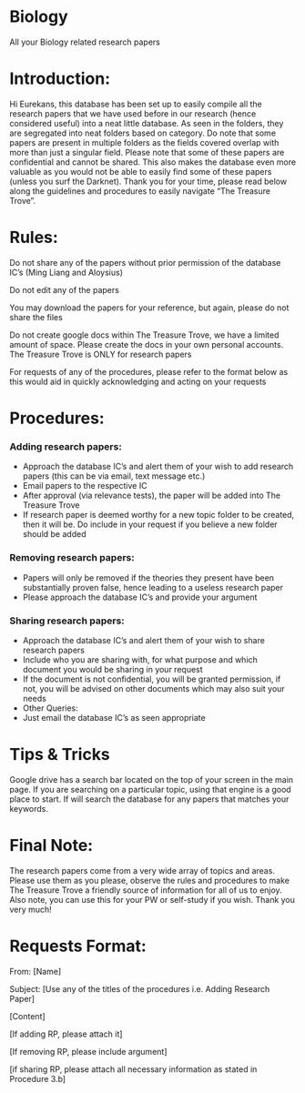# Biology
All your Biology related research papers

<H1> Introduction: </H1>
<p>Hi Eurekans, this database has been set up to easily compile all the research papers that we have used before in our research (hence considered useful) into a neat little database. As seen in the folders, they are segregated into neat folders based on category. Do note that some papers are present in multiple folders as the fields covered overlap with more than just a singular field. Please note that some of these papers are confidential and cannot be shared. This also makes the database even more valuable as you would not be able to easily find some of these papers (unless you surf the Darknet). Thank you for your time, please read below along the guidelines and procedures to easily navigate “The Treasure Trove”.</p>

<H1> Rules: </H1>
<p> Do not share any of the papers without prior permission of the database IC’s (Ming Liang and Aloysius) </p>
<p> Do not edit any of the papers </p>
<p> You may download the papers for your reference, but again, please do not share the files </p>
<p> Do not create google docs within The Treasure Trove, we have a limited amount of space. Please create the docs in your own personal accounts. The Treasure Trove is ONLY for research papers </p>
<p> For requests of any of the procedures, please refer to the format below as this would aid in quickly acknowledging and acting on your requests </p>

<H1> Procedures: </H1>

<H3> Adding research papers: </h3>
<ul>
<li> Approach the database IC’s and alert them of your wish to add research papers (this can be via email, text message etc.) </li>
<li> Email papers to the respective IC </li>
<li> After approval (via relevance tests), the paper will be added into The Treasure Trove </li>
<li> If research paper is deemed worthy for a new topic folder to be created, then it will be. Do include in your request if you believe a new folder should be added </li>
</ul>

<h3> Removing research papers: </h3>
<ul>
<li> Papers will only be removed if the theories they present have been substantially proven false, hence leading to a useless research paper </li>
<li> Please approach the database IC’s and provide your argument </li>
</ul>

<h3> Sharing research papers: </h3>
<ul>
<li> Approach the database IC’s and alert them of your wish to share research papers </li>
<li> Include who you are sharing with, for what purpose and which document you would be sharing in your request </li>
<li> If the document is not confidential, you will be granted permission, if not, you will be advised on other documents which may also suit your needs </li>
<li> Other Queries: </li>
<li> Just email the database IC’s as seen appropriate </li>
</ul>

<H1>Tips & Tricks </H1>
<p> Google drive has a search bar located on the top of your screen in the main page. If you are searching on a 		particular topic, using that engine is a good place to start. If will search the database for any papers that matches 		your keywords. </p>

<H1>Final Note: </H1>
<p> The research papers come from a very wide array of topics and areas. Please use them as you please, observe the rules and procedures to make The Treasure Trove a friendly source of information for all of us to enjoy. Also note, you can use this for your PW or self-study if you wish. Thank you very much! </p>

<H1>Requests Format: </H1>
<div>
<p> From: [Name] </p>
<p> Subject: [Use any of the titles of the procedures i.e. Adding Research Paper] </p>
<p> [Content] </p>
<p> [If adding RP, please attach it] </p>
<p> [If removing RP, please include argument] </p>
<p> [if sharing RP, please attach all necessary information as stated in Procedure 3.b] </p>
</div>

